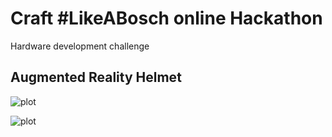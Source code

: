 # Craft #LikeABosch online Hackathon
 
 Hardware development challenge

## Augmented Reality Helmet

![plot](https://github.com/LorenFiorini/Craft-LikeABosch/blob/main/assets/helmet/Left.jpg)



![plot](https://github.com/LorenFiorini/Craft-LikeABosch/blob/main/assets/helmet/Right.jpg)
